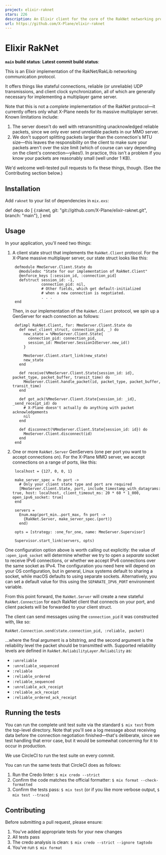 ```yaml
---
project: elixir-raknet
stars: 226
description: An Elixir client for the core of the RakNet networking protocol, useful for games and other latency-sensitive applications that typically rely on UDP
url: https://github.com/X-Plane/elixir-raknet
---
```


Elixir RakNet
=============

**`main` build status**: **Latest commit build status**:

This is an Elixir implementation of the RakNet/RakLib networking communication protocol.

It offers things like stateful connections, reliable (or unreliable) UDP transmissions, and client clock synchronization, all of which are generally necessary for implementing a multiplayer game server.

Note that this is not a _complete_ implementation of the RakNet protocol—it currently offers only what X-Plane needs for its massive multiplayer server. Known limitations include:

1.  The server doesn't do well with retransmitting unacknowledged reliable packets, since we only ever send unreliable packets in our MMO server.
2.  We don't support splitting packets larger than the connection's MTU size—this leaves the responsibility on the client to make sure your packets aren't over the size limit (which of course can vary depending on the client's connection—yikes!). In practice, this isn't a problem if you know your packets are reasonably small (well under 1 KB).

We'd welcome well-tested pull requests to fix these things, though. (See the Contributing section below.)

Installation
------------

Add `raknet` to your list of dependencies in `mix.exs`:

def deps do
  \[
    {:raknet, git: "git://github.com/X-Plane/elixir-raknet.git", branch: "main"},
  \]
end

Usage
-----

In your application, you'll need two things:

1.  A client state struct that implements the `RakNet.Client` protocol. For the X-Plane massive multiplayer server, our state struct looks like this:
    
    ```
     defmodule MmoServer.Client.State do
       @moduledoc "State for our implementation of RakNet.Client"
       @enforce_keys [:session_id, :connection_pid]
       defstruct session_id: -1,
                 connection_pid: nil,
                 # Other fields, which get default-initialized
                 # when a new connection is negotiated. 
                 . . . 
     end
    ```
    
    Then, in our implementation of the `RakNet.Client` protocol, we spin up a GenServer for each connection as follows:
    
    ```
     defimpl RakNet.Client, for: MmoServer.Client.State do
       def new(_client_struct, connection_pid, _) do
         new_state = %MmoServer.Client.State{
           connection_pid: connection_pid,
           session_id: MmoServer.SessionIdServer.new_id()
         }
    
         MmoServer.Client.start_link(new_state)
         new_state
       end
     
       def receive(%MmoServer.Client.State{session_id: id}, packet_type, packet_buffer, transit_time) do
         MmoServer.Client.handle_packet(id, packet_type, packet_buffer, transit_time)
       end
     
       def got_ack(%MmoServer.Client.State{session_id: _id}, _send_receipt_id) do
         # X-Plane doesn't actually do anything with packet acknowledgements
         nil
       end
     
       def disconnect(%MmoServer.Client.State{session_id: id}) do
         MmoServer.Client.disconnect(id)
       end
     end
    ```
    
2.  One or more `RakNet.Server` GenServers (one per port you want to accept connections on). For the X-Plane MMO server, we accept connections on a range of ports, like this:
    
    ```
     localhost = {127, 0, 0, 1}
    
     make_server_spec = fn port ->
       # Only your client state type and port are required 
       [MmoServer.Client.State, port, include_timestamp_with_datagrams: true, host: localhost, client_timeout_ms: 20 * 60 * 1_000, open_ipv6_socket: true]
     end
    
     servers =
       Enum.map(port_min..port_max, fn port ->
         {RakNet.Server, make_server_spec.(port)}
       end)
    
     opts = [strategy: :one_for_one, name: MmoServer.Supervisor]
    
     Supervisor.start_link(servers, opts)
    ```
    

One configuration option above is worth calling out explicitly: the value of `:open_ipv6_socket` will determine whether we try to open a _separate_ socket to receive IPv6 connections, or whether we accept IPv6 connections over the same socket as IPv4. The configuration you need here will depend on your OS configuration, but in general, Linux systems default to sharing a socket, while macOS defaults to using separate sockets. Alternatively, you can set a default value for this using the `SEPARATE_IPV6_PORT` environment variable.

From this point forward, the `RakNet.Server` will create a new stateful `RakNet.Connection` for each RakNet client that connects on your port, and client packets will be forwarded to your client struct.

The client can send messages using the `connection_pid` it was constructed with, like so:

```
RakNet.Connection.send(state.connection_pid, :reliable, packet)
```

...where the final argument is a bitstring, and the second argument is the reliability level the packet should be transmitted with. Supported reliability levels are defined in `RakNet.ReliabilityLayer.Reliability` as:

-   `:unreliable`
-   `:unreliable_sequenced`
-   `:reliable`
-   `:reliable_ordered`
-   `:reliable_sequenced`
-   `:unreliable_ack_receipt`
-   `:reliable_ack_receipt`
-   `:reliable_ordered_ack_receipt`

Running the tests
-----------------

You can run the complete unit test suite via the standard `$ mix test` from the top-level directory. Note that you'll see a log message about receiving data before the connection negotiation finished—that's deliberate, since we test handling that error case, but it would be somewhat concerning for it to occur in production.

We use CircleCI to run the test suite on every commit.

You can run the same tests that CircleCI does as follows:

1.  Run the Credo linter: `$ mix credo --strict`
2.  Confirm the code matches the official formatter: `$ mix format --check-formatted`
3.  Confirm the tests pass: `$ mix test` (or if you like more verbose output, `$ mix test --trace`)

Contributing
------------

Before submitting a pull request, please ensure:

1.  You've added appropriate tests for your new changes
2.  All tests pass
3.  The credo analysis is clean: `$ mix credo --strict --ignore tagtodo`
4.  You've run `$ mix format`
